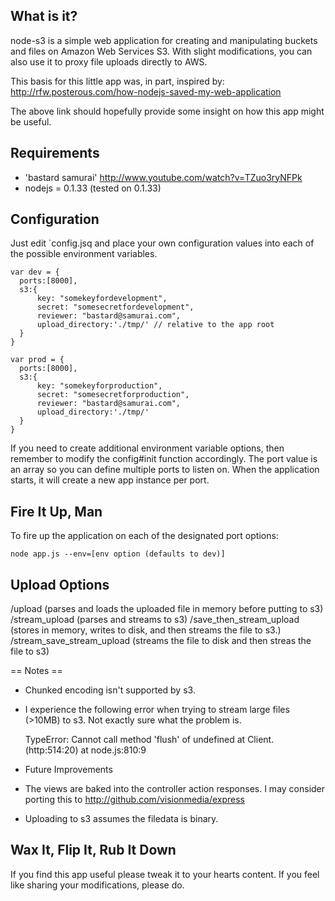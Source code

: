 ## What is it?

node-s3 is a simple web application for creating and manipulating buckets and files on Amazon Web Services S3. With slight modifications, you can also use it to proxy file uploads directly to AWS.

This basis for this little app was, in part, inspired by:
http://rfw.posterous.com/how-nodejs-saved-my-web-application

The above link should hopefully provide some insight on how this app might be useful.

## Requirements
* 'bastard samurai' http://www.youtube.com/watch?v=TZuo3ryNFPk
* nodejs = 0.1.33 (tested on 0.1.33)

## Configuration 

Just edit `config.jsq and place your own configuration values into each of the possible environment variables.

    var dev = {
      ports:[8000],
      s3:{
          key: "somekeyfordevelopment",
          secret: "somesecretfordevelopment",
          reviewer: "bastard@samurai.com",
          upload_directory:'./tmp/' // relative to the app root
      }
    }

    var prod = {
      ports:[8000],
      s3:{
          key: "somekeyforproduction",
          secret: "somesecretforproduction",
          reviewer: "bastard@samurai.com",
          upload_directory:'./tmp/'
      }
    }

If you need to create additional environment variable options, then remember to modify the config#init function accordingly. The port value is an array so you can define multiple ports to listen on. When the application starts, it will create a new app instance per port.

## Fire It Up, Man 

To fire up the application on each of the designated port options:

    node app.js --env=[env option (defaults to dev)]

## Upload Options

/upload (parses and loads the uploaded file in memory before putting to s3)
/stream_upload (parses and streams to s3)
/save_then_stream_upload (stores in memory, writes to disk, and then streams the file to s3.)
/stream_save_stream_upload (streams the file to disk and then streas the file to s3)

== Notes ==

* Chunked encoding isn't supported by s3.

* I experience the following error when trying to stream large files (>10MB) to s3. Not exactly sure what the problem is. 

    TypeError: Cannot call method 'flush' of undefined
      at Client.<anonymous> (http:514:20)
      at node.js:810:9

* Future Improvements

* The views are baked into the controller action responses. I may consider porting this to http://github.com/visionmedia/express

* Uploading to s3 assumes the filedata is binary.

## Wax It, Flip It, Rub It Down
If you find this app useful please tweak it to your hearts content. If you feel like sharing your modifications, please do.

